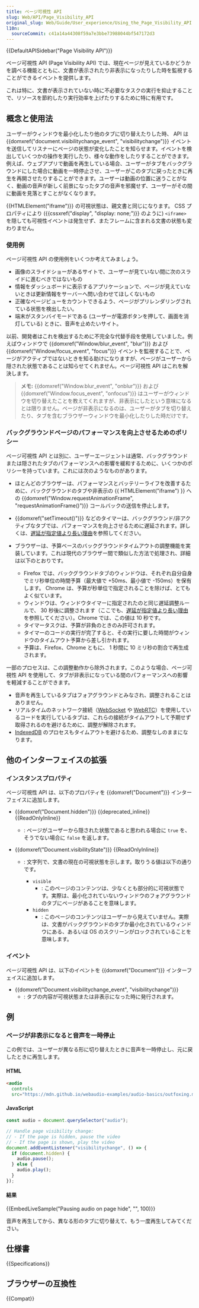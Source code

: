 ```yaml
---
title: ページ可視性 API
slug: Web/API/Page_Visibility_API
original_slug: Web/Guide/User_experience/Using_the_Page_Visibility_API
l10n:
  sourceCommit: c41a14a44308f59a7e3bbe73988044bf547172d3
---
```


{{DefaultAPISidebar("Page Visibility API")}}

ページ可視性 API (Page Visibility API) では、現在ページが見えているかどうかを調べる機能とともに、文書が表示されたり非表示になったりした時を監視することができるイベントを提供します。

これは特に、文書が表示されていない時に不必要なタスクの実行を抑止することで、リソースを節約したり実行効率を上げたりするために特に有用です。

## 概念と使用法

ユーザーがウィンドウを最小化したり他のタブに切り替えたりした時、 API は {{domxref("document.visibilitychange_event", "visibilitychange")}} イベントを送信してリスナーにページの状態が変化したことを知らせます。イベントを検出していくつかの操作を実行したり、様々な動作をしたりすることができます。例えば、ウェブアプリで動画を再生している場合、ユーザーがタブをバックグラウンドにした場合に動画を一時停止させ、ユーザーがこのタブに戻ったときに再生を再開させたりすることができます。ユーザーは動画の位置に迷うことがなく、動画の音声が新しく前景になったタブの音声を邪魔せず、ユーザーがその間に動画を見落とすことがなくなります。

{{HTMLElement("iframe")}} の可視状態は、親文書と同じになります。 CSS プロパティにより ({{cssxref("display", "display: none;")}} のように) `<iframe>` を隠しても可視性イベントは発生せず、またフレームに含まれる文書の状態も変わりません。

### 使用例

ページ可視性 API の使用例をいくつか考えてみましょう。

- 画像のスライドショーがあるサイトで、ユーザーが見ていない間に次のスライドに進むべきではないもの
- 情報をダッシュボードに表示するアプリケーションで、ページが見えていないときは更新情報をサーバーへ問い合わせてほしくないもの
- 正確なページビューをカウントできるよう、ページがプリレンダリングされている状態を検出したい。
- 端末がスタンバイモードである (ユーザーが電源ボタンを押して、画面を消灯している) ときに、音声を止めたいサイト。

以前、開発者はこれを検出するために不完全な代替手段を使用していました。例えばウィンドウで {{domxref("Window/blur_event", "blur")}} および {{domxref("Window/focus_event", "focus")}} イベントを監視することで、ページがアクティブではないときを知る助けになりますが、ページがユーザーから隠された状態であることは知らせてくれません。ページ可視性 API はこれを解決します。

> **メモ:** {{domxref("Window.blur_event", "onblur")}} および {{domxref("Window.focus_event", "onfocus")}} はユーザーがウィンドウを切り替えたことを教えてくれますが、非表示にしたという意味になるとは限りません。ページが非表示になるのは、ユーザーがタブを切り替えたり、タブを含むブラウザーウィンドウを最小化したりした時だけです。

### バックグラウンドページのパフォーマンスを向上させるためのポリシー

ページ可視性 API とは別に、ユーザーエージェントは通常、バックグラウンドまたは隠されたタブのパフォーマンスへの影響を緩和するために、いくつかのポリシーを持っています。これには次のようなものがあります。

- ほとんどのブラウザーは、パフォーマンスとバッテリーライフを改善するために、バックグラウンドのタブや非表示の {{ HTMLElement("iframe") }} への {{domxref("Window.requestAnimationFrame", "requestAnimationFrame()")}} コールバックの送信を停止します。
- {{domxref("setTimeout()")}} などのタイマーは、バックグラウンド/非アクティブなタブでは、パフォーマンスを向上させるために遅延されます。詳しくは、[遅延が指定値より長い理由](/ja/docs/Web/API/setTimeout#遅延が指定値より長い理由)を参照してください。
- ブラウザーは、予算ベースのバックグラウンドタイムアウトの調整機能を実装しています。これは現代のブラウザー間で類似した方法で処理され、詳細は以下のとおりです。

  - Firefox では、バックグラウンドタブのウィンドウは、それぞれ自分自身でミリ秒単位の時間予算（最大値で +50ms、最小値で -150ms）を保有します。 Chrome は、予算が秒単位で指定されることを除けば、とてもよく似ています。
  - ウィンドウは、ウィンドウタイマーに指定されたのと同じ遅延調整ルールで、 30 秒後に調整されます（ここでも、[遅延が指定値より長い理由](/ja/docs/Web/API/setTimeout#遅延が指定値より長い理由)を参照してください）。Chrome では、この値は 10 秒です。
  - タイマータスクは、予算が非負のときのみ許可されます。
  - タイマーのコードの実行が完了すると、その実行に要した時間がウィンドウのタイムアウト予算から差し引かれます。
  - 予算は、Firefox、Chrome ともに、 1 秒間に 10 ミリ秒の割合で再生成されます。

一部のプロセスは、この調整動作から除外されます。このような場合、ページ可視性 API を使用して、タブが非表示になっている間のパフォーマンスへの影響を軽減することができます。

- 音声を再生しているタブはフォアグラウンドとみなされ、調整されることはありません。
- リアルタイムのネットワーク接続（[WebSocket](/ja/docs/Web/API/WebSockets_API) や [WebRTC](/ja/docs/Web/API/WebRTC_API)）を使用しているコードを実行しているタブは、これらの接続がタイムアウトして予期せず取得されるのを避けるために、調整が解除されます。
- [IndexedDB](/ja/docs/Web/API/IndexedDB_API) のプロセスもタイムアウトを避けるため、調整なしのままになります。

## 他のインターフェイスの拡張

### インスタンスプロパティ

ページ可視性 API は、以下のプロパティを {{domxref("Document")}} インターフェイスに追加します。

- {{domxref("Document.hidden")}} {{deprecated_inline}} {{ReadOnlyInline}}
  - : ページがユーザーから隠された状態であると思われる場合に `true` を、そうでない場合に `false` を返します。
- {{domxref("Document.visibilityState")}} {{ReadOnlyInline}}

  - : 文字列で、文書の現在の可視状態を示します。取りうる値は以下の通りです。

    - `visible`
      - : このページのコンテンツは、少なくとも部分的に可視状態です。実際は、最小化されていないウィンドウのフォアグラウンドのタブにページがあることを意味します。
    - `hidden`
      - : このページのコンテンツはユーザーから見えていません。実際は、文書がバックグラウンドのタブか最小化されているウィンドウにある、あるいは OS のスクリーンがロックされていることを意味します。

### イベント

ページ可視性 API は、以下のイベントを {{domxref("Document")}} インターフェイスに追加します。

- {{domxref("Document.visibilitychange_event", "visibilitychange")}}
  - : タブの内容が可視状態または非表示になった時に発行されます。

## 例

### ページが非表示になると音声を一時停止

この例では、ユーザーが異なる形に切り替えたときに音声を一時停止し、元に戻したときに再生します。

#### HTML

```html
<audio
  controls
  src="https://mdn.github.io/webaudio-examples/audio-basics/outfoxing.mp3"></audio>
```

#### JavaScript

```js
const audio = document.querySelector("audio");

// Handle page visibility change:
// - If the page is hidden, pause the video
// - If the page is shown, play the video
document.addEventListener("visibilitychange", () => {
  if (document.hidden) {
    audio.pause();
  } else {
    audio.play();
  }
});
```

#### 結果

{{EmbedLiveSample("Pausing audio on page hide", "", 100)}}

音声を再生してから、異なる形のタブに切り替えて、もう一度再生してみてください。

## 仕様書

{{Specifications}}

## ブラウザーの互換性

{{Compat}}
